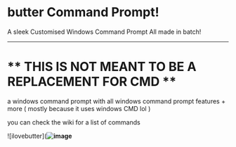 # butter Command Prompt!
A sleek Customised Windows Command Prompt
All made in batch!
________________________________________________________
# ** THIS IS NOT MEANT TO BE A REPLACEMENT FOR CMD **


a windows command prompt with all windows command prompt features + more
( mostly because it uses windows CMD lol )

you can check the wiki for a list of commands

![ilovebutter](**![image](https://user-images.githubusercontent.com/81670847/165709150-0f935de8-541f-48cc-bc3c-5f3b325aa04e.png)**
